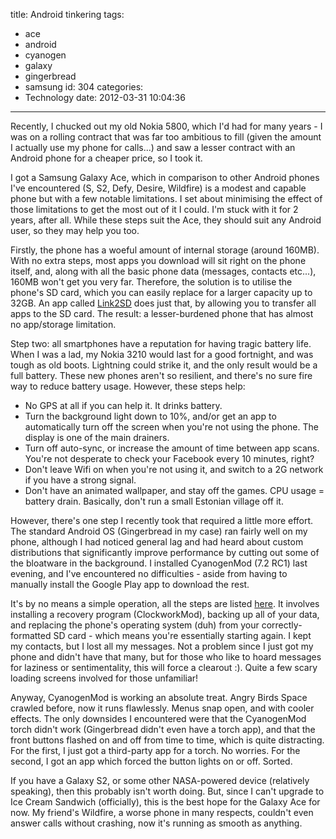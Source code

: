 title: Android tinkering
tags:
  - ace
  - android
  - cyanogen
  - galaxy
  - gingerbread
  - samsung
id: 304
categories:
  - Technology
date: 2012-03-31 10:04:36
---

Recently, I chucked out my old Nokia 5800, which I'd had for many years - I was on a rolling contract that was far too ambitious to fill (given the amount I actually use my phone for calls...) and saw a lesser contract with an Android phone for a cheaper price, so I took it.

I got a Samsung Galaxy Ace, which in comparison to other Android phones I've encountered (S, S2, Defy, Desire, Wildfire) is a modest and capable phone but with a few notable limitations. I set about minimising the effect of those limitations to get the most out of it I could. I'm stuck with it for 2 years, after all. While these steps suit the Ace, they should suit any Android user, so they may help you too.

<!-- more -->

Firstly, the phone has a woeful amount of internal storage (around 160MB). With no extra steps, most apps you download will sit right on the phone itself, and, along with all the basic phone data (messages, contacts etc...), 160MB won't get you very far. Therefore, the solution is to utilise the phone's SD card, which you can easily replace for a larger capacity up to 32GB. An app called [Link2SD](https://play.google.com/store/apps/details?id=com.buak.Link2SD&amp;hl=en "Link2SD") does just that, by allowing you to transfer all apps to the SD card. The result: a lesser-burdened phone that has almost no app/storage limitation.

Step two: all smartphones have a reputation for having tragic battery life. When I was a lad, my Nokia 3210 would last for a good fortnight, and was tough as old boots. Lightning could strike it, and the only result would be a full battery. These new phones aren't so resilient, and there's no sure fire way to reduce battery usage. However, these steps help:

*   No GPS at all if you can help it. It drinks battery.
*   Turn the background light down to 10%, and/or get an app to automatically turn off the screen when you're not using the phone. The display is one of the main drainers.
*   Turn off auto-sync, or increase the amount of time between app scans. You're not desperate to check your Facebook every 10 minutes, right?
*   Don't leave Wifi on when you're not using it, and switch to a 2G network if you have a strong signal.
*   Don't have an animated wallpaper, and stay off the games. CPU usage = battery drain.
Basically, don't run a small Estonian village off it.

However, there's one step I recently took that required a little more effort. The standard Android OS (Gingerbread in my case) ran fairly well on my phone, although I had noticed general lag and had heard about custom distributions that significantly improve performance by cutting out some of the bloatware in the background. I installed CyanogenMod (7.2 RC1) last evening, and I've encountered no difficulties - aside from having to manually install the Google Play app to download the rest.

It's by no means a simple operation, all the steps are listed [here](http://forum.xda-developers.com/showthread.php?t=1543521). It involves installing a recovery program (ClockworkMod), backing up all of your data, and replacing the phone's operating system (duh) from your correctly-formatted SD card - which means you're essentially starting again. I kept my contacts, but I lost all my messages. Not a problem since I just got my phone and didn't have that many, but for those who like to hoard messages for laziness or sentimentality, this will force a clearout :). Quite a few scary loading screens involved for those unfamiliar!

Anyway, CyanogenMod is working an absolute treat. Angry Birds Space crawled before, now it runs flawlessly. Menus snap open, and with cooler effects. The only downsides I encountered were that the CyanogenMod torch didn't work (Gingerbread didn't even have a torch app), and that the front buttons flashed on and off from time to time, which is quite distracting. For the first, I just got a third-party app for a torch. No worries. For the second, I got an app which forced the button lights on or off. Sorted.

If you have a Galaxy S2, or some other NASA-powered device (relatively speaking), then this probably isn't worth doing. But, since I can't upgrade to Ice Cream Sandwich (officially), this is the best hope for the Galaxy Ace for now. My friend's Wildfire, a worse phone in many respects, couldn't even answer calls without crashing, now it's running as smooth as anything.